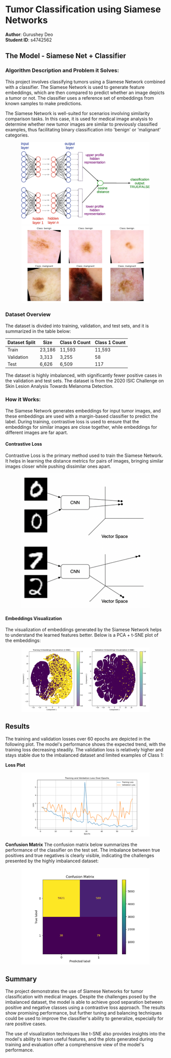 # **Tumor Classification using Siamese Networks**

**Author**: Gurushey Deo  
**Student ID**: s4742562

## The Model - Siamese Net + Classifier

### **Algorithm Description and Problem it Solves:**
This project involves classifying tumors using a Siamese Network combined with a classifier. The Siamese Network is used to generate feature embeddings, which are then compared to predict whether an image depicts a tumor or not. The classifier uses a reference set of embeddings from known samples to make predictions.

The Siamese Network is well-suited for scenarios involving similarity comparison tasks. In this case, it is used for medical image analysis to determine whether new tumor images are similar to previously classified examples, thus facilitating binary classification into 'benign' or 'malignant' categories.

<div style="text-align: center;">
  <img src="plots/example_siamese.png" alt="Siamese Network Example" style="max-width: 80%; height: auto; margin: auto;">
</div>
<div style="text-align: center;">
  <img src="plots/sample_images.png" alt="Sample Images" style="max-width: 80%; height: auto; margin: auto;">
</div>

### **Dataset Overview**
The dataset is divided into training, validation, and test sets, and it is summarized in the table below:

| Dataset Split  | Size  | Class 0 Count | Class 1 Count |
|----------------|-------|---------------|---------------|
| Train          | 23,186| 11,593        | 11,593        |
| Validation     | 3,313 | 3,255         | 58            |
| Test           | 6,626 | 6,509         | 117           |

The dataset is highly imbalanced, with significantly fewer positive cases in 
the validation and test sets. The dataset is from the 2020 ISIC Challenge on Skin Lesion Analysis Towards Melanoma Detection.

### **How it Works:**
The Siamese Network generates embeddings for input tumor images, and these embeddings are used with a margin-based classifier to predict the label. During training, contrastive loss is used to ensure that the embeddings for similar images are close together, while embeddings for different images are far apart.

#### **Contrastive Loss**
Contrastive Loss is the primary method used to train the Siamese Network. It helps in learning the distance metrics for pairs of images, bringing similar images closer while pushing dissimilar ones apart.

<div style="text-align: center;">
  <img src="plots/contrastive_loss.png" alt="Contrastive Loss" style="max-width: 80%; height: auto; margin: auto;">
</div>

#### **Embeddings Visualization**
The visualization of embeddings generated by the Siamese Network helps to understand the learned features better. Below is a PCA + t-SNE plot of the embeddings:

<div style="text-align: center;">
  <img src="plots/embeddings_visualization.png" alt="Embeddings Visualization" style="max-width: 80%; height: auto; margin: auto;">
</div>

## **Results**
The training and validation losses over 60 epochs are depicted in the following plot. The model's performance shows the expected trend, with the training loss decreasing steadily. The validation loss is relatively higher and stays stable due to the imbalanced dataset and limited examples of Class 1:

**Loss Plot**
<div style="text-align: center;">
  <img src="plots/loss_plot.png" alt="Training and Validation Loss Plot" style="max-width: 80%; height: auto; margin: auto;">
</div>

**Confusion Matrix**
The confusion matrix below summarizes the performance of the classifier on the test set. The imbalance between true positives and true negatives is clearly visible, indicating the challenges presented by the highly imbalanced dataset:

<div style="text-align: center;">
  <img src="plots/confusion_matrix.png" alt="Confusion Matrix" style="max-width: 80%; height: auto; margin: auto;">
</div>

## **Summary**
The project demonstrates the use of Siamese Networks for tumor classification with medical images. Despite the challenges posed by the imbalanced dataset, the model is able to achieve good separation between positive and negative classes using a contrastive loss approach. The results show promising performance, but further tuning and balancing techniques could be used to improve the classifier's ability to generalize, especially for rare positive cases.

The use of visualization techniques like t-SNE also provides insights into the model's ability to learn useful features, and the plots generated during training and evaluation offer a comprehensive view of the model's performance.

